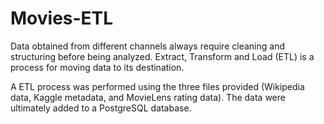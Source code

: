 # Movies-ETL
Data obtained from different channels always require cleaning and structuring before being analyzed.  Extract, Transform and Load (ETL) is a process for moving data to its destination.  

A ETL process was performed using the three files provided (Wikipedia data, Kaggle metadata, and MovieLens rating data). The data were ultimately added to a PostgreSQL database.